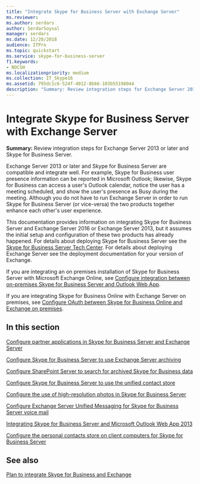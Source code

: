 ```yaml
---
title: "Integrate Skype for Business Server with Exchange Server"
ms.reviewer: 
ms.author: serdars
author: SerdarSoysal
manager: serdars
ms.date: 12/20/2018
audience: ITPro
ms.topic: quickstart
ms.service: skype-for-business-server
f1.keywords:
- NOCSH
ms.localizationpriority: medium
ms.collection: IT_Skype16
ms.assetid: 795dc1c6-524f-4012-8b66-103b55198044
description: "Summary: Review integration steps for Exchange Server 2016 or Exchange Server 2013 and Skype for Business Server."
---
```


# Integrate Skype for Business Server with Exchange Server

**Summary:** Review integration steps for Exchange Server 2013 or later and Skype for Business Server.

Exchange Server 2013 or later and Skype for Business Server are compatible and integrate well. For example, Skype for Business user presence information can be reported in Microsoft Outlook; likewise, Skype for Business can access a user's Outlook calendar, notice the user has a meeting scheduled, and show the user's presence as Busy during the meeting. Although you do not have to run Exchange Server in order to run Skype for Business Server (or vice-versa) the two products together enhance each other's user experience.

This documentation provides information on integrating Skype for Business Server and Exchange Server 2016 or Exchange Server 2013, but it assumes the initial setup and configuration of these two products has already happened. For details about deploying Skype for Business Server see the [Skype for Business Server Tech Center](../../../Hub/index.yml). For details about deploying Exchange Server see the deployment documentation for your version of Exchange.

If you are integrating an on premises installation of Skype for Business Server with Microsoft Exchange Online, see [Configure integration between on-premises Skype for Business Server and Outlook Web App](outlook-web-app.md).

If you are integrating Skype for Business Online with Exchange Server on premises, see [Configure OAuth between Skype for Business Online and Exchange on premises](oauth-with-online-and-on-premises.md).

## In this section

[Configure partner applications in Skype for Business Server and Exchange Server](configure-partner-applications.md)

[Configure Skype for Business Server to use Exchange Server archiving](use-exchange-archiving.md)

[Configure SharePoint Server to search for archived Skype for Business data](sharepoint-to-search-for-archived-data.md)

[Configure Skype for Business Server to use the unified contact store](use-the-unified-contact-store.md)

[Configure the use of high-resolution photos in Skype for Business Server](high-resolution-photos.md)

[Configure Exchange Server Unified Messaging for Skype for Business Server voice mail](exchangeunified-messaging-for-voice-mail.md)

[Integrating Skype for Business Server and Microsoft Outlook Web App 2013](/previous-versions/office/communications/jj688055(v=ocs.16))

[Configure the personal contacts store on client computers for Skype for Business Server](personal-contacts-store.md)

## See also

[Plan to integrate Skype for Business and Exchange](../../plan-your-deployment/integrate-with-exchange/integrate-with-exchange.md)